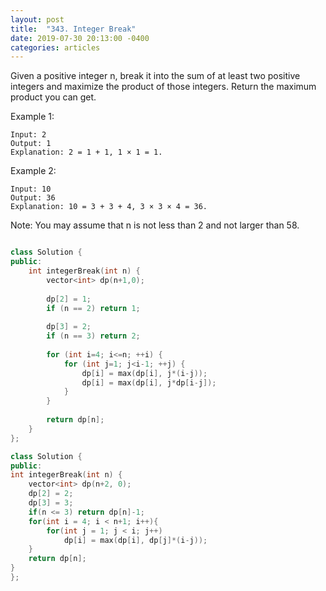 ```yaml
---
layout: post
title:  "343. Integer Break"
date: 2019-07-30 20:13:00 -0400
categories: articles
---
```

Given a positive integer n, break it into the sum of at least two positive integers and maximize the product of those integers. Return the maximum product you can get.

Example 1:
```
Input: 2
Output: 1
Explanation: 2 = 1 + 1, 1 × 1 = 1.
```
Example 2:
```
Input: 10
Output: 36
Explanation: 10 = 3 + 3 + 4, 3 × 3 × 4 = 36.
```
Note: You may assume that n is not less than 2 and not larger than 58.

```c++

class Solution {
public:
    int integerBreak(int n) {
        vector<int> dp(n+1,0);
        
        dp[2] = 1;
        if (n == 2) return 1;
        
        dp[3] = 2;
        if (n == 3) return 2;
        
        for (int i=4; i<=n; ++i) {
            for (int j=1; j<i-1; ++j) {
                dp[i] = max(dp[i], j*(i-j));
                dp[i] = max(dp[i], j*dp[i-j]);
            }
        }
        
        return dp[n];
    }
};
```
```c++
class Solution {
public:
int integerBreak(int n) {
    vector<int> dp(n+2, 0);
    dp[2] = 2;
    dp[3] = 3;
    if(n <= 3) return dp[n]-1;
    for(int i = 4; i < n+1; i++){
        for(int j = 1; j < i; j++)
            dp[i] = max(dp[i], dp[j]*(i-j)); 
    }            
    return dp[n];
}
};
```